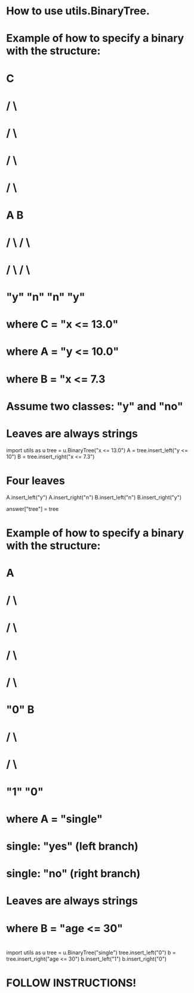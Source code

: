 # How to use utils.BinaryTree. 

# Example of how to specify a binary with the structure:
#
#              C
#             /  \
#            /    \
#           /      \
#          /        \
#         A          B
#        / \        / \
#       /   \      /   \
#     "y"   "n"  "n"   "y"
#
# where C = "x <= 13.0"
# where A = "y <= 10.0"
# where B = "x <= 7.3
# Assume two classes: "y" and "no"
# Leaves are always strings

import utils as u
tree = u.BinaryTree("x <= 13.0")
A = tree.insert_left("y <= 10")
B = tree.insert_right("x <= 7.3")
# Four leaves
A.insert_left("y")
A.insert_right("n")
B.insert_left("n")
B.insert_right("y")

answer["tree"] = tree

# Example of how to specify a binary with the structure:
#
#              A
#             /  \
#            /    \
#           /      \
#          /        \
#        "0"         B
#                   / \
#                  /   \
#                "1"   "0"
#
# where A = "single"
# single: "yes"  (left branch)
# single: "no" (right branch)
# Leaves are always strings
#
# where B = "age <= 30"
# 
import utils as u
tree = u.BinaryTree("single")
tree.insert_left("0")
b = tree.insert_right("age <= 30")
b.insert_left("1")
b.insert_right("0")

# FOLLOW INSTRUCTIONS!
